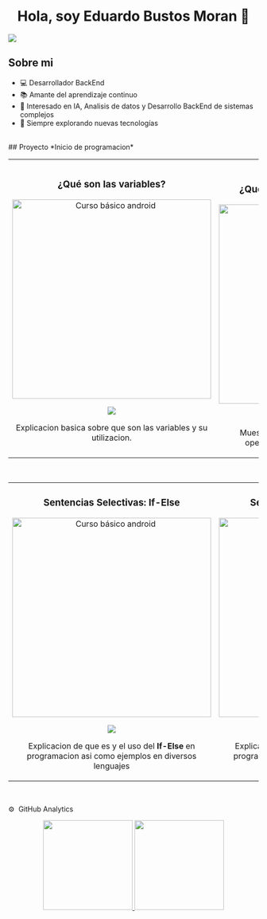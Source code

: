 <div align="center">
<h1 align="center">Hola, soy Eduardo Bustos Moran 👋</h1>
</div>
<img src="https://i.imgur.com/B4tj1Yt.png">

## Sobre mi
- 💻 Desarrollador BackEnd
- 📚 Amante del aprendizaje continuo
- 🧠 Interesado en IA, Analisis de datos y Desarrollo BackEnd de sistemas complejos
- 🚀 Siempre explorando nuevas tecnologías
<br>
## Proyecto *Inicio de programacion*
<table>
<tr>
<td width="50%">
<h3 align="center">¿Qué son las variables?</h3>
<div align="center">
<a href="https://www.tiktok.com/@taradeitor123/video/7352388367574748422" target="_blank"><img src="https://i.imgur.com/mmn6igj.png" width="400" alt="Curso básico android"></a>
<p>
<a href="https://www.tiktok.com/@taradeitor123/video/7352388367574748422" target="_blank">
<img src="https://img.shields.io/badge/-TikTok-green?style=for-the-badge&color=fbfc40">
</a>
</p>
<p>Explicacion basica sobre que son las variables y su utilizacion.</p>
</div>
                                                                                      
</td>

<td width="50%">
               <br>
<h3 align="center">¿Qué son las Operadores Logicos?</h3>
<div align="center">
<a href="https://www.tiktok.com/@taradeitor123/video/7352388367574748422" target="_blank"><img src="https://i.imgur.com/v6NAmnd.png" width="400" alt="Curso básico android"></a>
<p>
<a href="https://www.tiktok.com/@taradeitor123/video/7352388367574748422" target="_blank">
<img src="https://img.shields.io/badge/-TikTok-green?style=for-the-badge&color=3fFD7f">
</a>
</p>
<p>Muestra de que son y como se utilizan los operadores logicos en la programacion</p>
</div>                                                             
</table>                                                                                 
</div>
<br>

<table>
<tr>
<td width="50%">
<h3 align="center">Sentencias Selectivas: If-Else</h3>
<div align="center">
<a href="https://www.tiktok.com/@taradeitor123/video/7352388367574748422" target="_blank"><img src="https://i.imgur.com/ZXIMbjJ.png" width="400" alt="Curso básico android"></a>
<p>
<a href="https://www.tiktok.com/@taradeitor123/video/7352388367574748422" target="_blank">
<img src="https://img.shields.io/badge/-TikTok-green?style=for-the-badge&color=fbfc40">
</a>
</p>
<p>Explicacion de que es y el uso del <strong>If-Else</strong> en programacion asi como ejemplos en diversos lenguajes</p>
</div>
                                                                                      
</td>       

<td width="50%">
<h3 align="center">Sentencias Selectivas: Switch</h3>
<div align="center">
<a href="https://www.tiktok.com/@taradeitor123/video/7352388367574748422" target="_blank"><img src="https://i.imgur.com/0LchuGB.png" width="400" alt="Curso básico android"></a>
<p>
<a href="https://www.tiktok.com/@taradeitor123/video/7352388367574748422" target="_blank">
<img src="https://img.shields.io/badge/-TikTok-green?style=for-the-badge&color=ff00f4">
</a>
</p>
<p>Explicacion de que es y el uso del <strong>Switch</strong> en programacion asi como ejemplos en diversos lenguajes</p>
</div>
                                                                                      
</td>  
</table>                                                                                 
</div>
<br>

⚙️  GitHub Analytics
<p align="center">
<a href="https://github.com/Incog89">
  <img height="180em" src="https://github-readme-stats-eight-theta.vercel.app/api?username=Incog89&show_icons=true&theme=algolia&include_all_commits=true&count_private=true"/>
  <img height="180em" src="https://github-readme-stats-eight-theta.vercel.app/api/top-langs/?username=Incog89&layout=compact&langs_count=8&theme=algolia"/>
</a>
</p>
